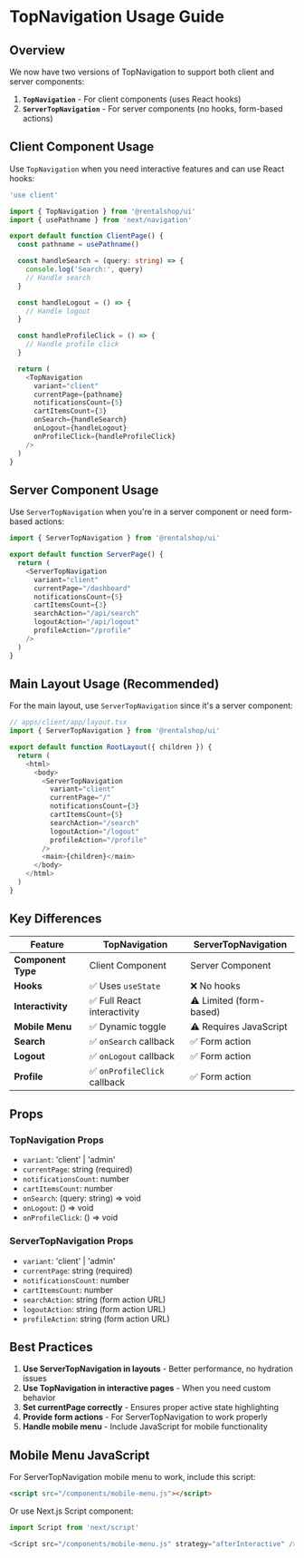 # TopNavigation Usage Guide

## Overview

We now have two versions of TopNavigation to support both client and server components:

1. **`TopNavigation`** - For client components (uses React hooks)
2. **`ServerTopNavigation`** - For server components (no hooks, form-based actions)

## Client Component Usage

Use `TopNavigation` when you need interactive features and can use React hooks:

```typescript
'use client'

import { TopNavigation } from '@rentalshop/ui'
import { usePathname } from 'next/navigation'

export default function ClientPage() {
  const pathname = usePathname()

  const handleSearch = (query: string) => {
    console.log('Search:', query)
    // Handle search
  }

  const handleLogout = () => {
    // Handle logout
  }

  const handleProfileClick = () => {
    // Handle profile click
  }

  return (
    <TopNavigation
      variant="client"
      currentPage={pathname}
      notificationsCount={5}
      cartItemsCount={3}
      onSearch={handleSearch}
      onLogout={handleLogout}
      onProfileClick={handleProfileClick}
    />
  )
}
```

## Server Component Usage

Use `ServerTopNavigation` when you're in a server component or need form-based actions:

```typescript
import { ServerTopNavigation } from '@rentalshop/ui'

export default function ServerPage() {
  return (
    <ServerTopNavigation
      variant="client"
      currentPage="/dashboard"
      notificationsCount={5}
      cartItemsCount={3}
      searchAction="/api/search"
      logoutAction="/api/logout"
      profileAction="/profile"
    />
  )
}
```

## Main Layout Usage (Recommended)

For the main layout, use `ServerTopNavigation` since it's a server component:

```typescript
// apps/client/app/layout.tsx
import { ServerTopNavigation } from '@rentalshop/ui'

export default function RootLayout({ children }) {
  return (
    <html>
      <body>
        <ServerTopNavigation
          variant="client"
          currentPage="/"
          notificationsCount={3}
          cartItemsCount={5}
          searchAction="/search"
          logoutAction="/logout"
          profileAction="/profile"
        />
        <main>{children}</main>
      </body>
    </html>
  )
}
```

## Key Differences

| Feature | TopNavigation | ServerTopNavigation |
|---------|---------------|-------------------|
| **Component Type** | Client Component | Server Component |
| **Hooks** | ✅ Uses `useState` | ❌ No hooks |
| **Interactivity** | ✅ Full React interactivity | ⚠️ Limited (form-based) |
| **Mobile Menu** | ✅ Dynamic toggle | ⚠️ Requires JavaScript |
| **Search** | ✅ `onSearch` callback | ✅ Form action |
| **Logout** | ✅ `onLogout` callback | ✅ Form action |
| **Profile** | ✅ `onProfileClick` callback | ✅ Form action |

## Props

### TopNavigation Props
- `variant`: 'client' | 'admin'
- `currentPage`: string (required)
- `notificationsCount`: number
- `cartItemsCount`: number
- `onSearch`: (query: string) => void
- `onLogout`: () => void
- `onProfileClick`: () => void

### ServerTopNavigation Props
- `variant`: 'client' | 'admin'
- `currentPage`: string (required)
- `notificationsCount`: number
- `cartItemsCount`: number
- `searchAction`: string (form action URL)
- `logoutAction`: string (form action URL)
- `profileAction`: string (form action URL)

## Best Practices

1. **Use ServerTopNavigation in layouts** - Better performance, no hydration issues
2. **Use TopNavigation in interactive pages** - When you need custom behavior
3. **Set currentPage correctly** - Ensures proper active state highlighting
4. **Provide form actions** - For ServerTopNavigation to work properly
5. **Handle mobile menu** - Include JavaScript for mobile functionality

## Mobile Menu JavaScript

For ServerTopNavigation mobile menu to work, include this script:

```html
<script src="/components/mobile-menu.js"></script>
```

Or use Next.js Script component:

```typescript
import Script from 'next/script'

<Script src="/components/mobile-menu.js" strategy="afterInteractive" />
```
